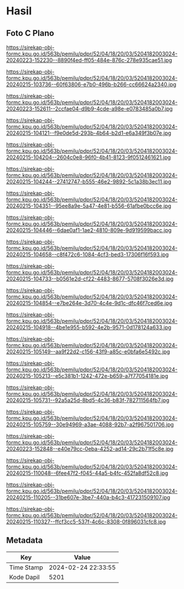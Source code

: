 # Hasil

## Foto C Plano

https://sirekap-obj-formc.kpu.go.id/563b/pemilu/pdpr/52/04/18/20/03/5204182003024-20240223-152230--8890f4ed-ff05-484e-876c-278e935cae51.jpg

https://sirekap-obj-formc.kpu.go.id/563b/pemilu/pdpr/52/04/18/20/03/5204182003024-20240215-103736--60f63806-e7b0-496b-b266-cc66624a2340.jpg

https://sirekap-obj-formc.kpu.go.id/563b/pemilu/pdpr/52/04/18/20/03/5204182003024-20240223-152611--2ccfae04-d9b9-4cde-a98e-e0783485a0b7.jpg

https://sirekap-obj-formc.kpu.go.id/563b/pemilu/pdpr/52/04/18/20/03/5204182003024-20240215-104121--f9e0de5d-293b-4b64-b2d1-e6a349f3b07e.jpg

https://sirekap-obj-formc.kpu.go.id/563b/pemilu/pdpr/52/04/18/20/03/5204182003024-20240215-104204--2604c0e8-96f0-4b41-8123-9f0512461621.jpg

https://sirekap-obj-formc.kpu.go.id/563b/pemilu/pdpr/52/04/18/20/03/5204182003024-20240215-104244--27412747-b555-46e2-9892-5c1a38b3ec11.jpg

https://sirekap-obj-formc.kpu.go.id/563b/pemilu/pdpr/52/04/18/20/03/5204182003024-20240215-104351--95ee8a9e-5a47-4e81-b556-61afbe0bcc6e.jpg

https://sirekap-obj-formc.kpu.go.id/563b/pemilu/pdpr/52/04/18/20/03/5204182003024-20240215-104446--6dae0af1-1ae2-4810-809e-9d919599bacc.jpg

https://sirekap-obj-formc.kpu.go.id/563b/pemilu/pdpr/52/04/18/20/03/5204182003024-20240215-104658--c8f472c6-1084-4cf3-bed3-17306f16f593.jpg

https://sirekap-obj-formc.kpu.go.id/563b/pemilu/pdpr/52/04/18/20/03/5204182003024-20240215-104733--b0561e2d-cf22-4483-8677-5708f3026e3d.jpg

https://sirekap-obj-formc.kpu.go.id/563b/pemilu/pdpr/52/04/18/20/03/5204182003024-20240215-104854--e7be264e-3d70-4c4e-9d1c-dfc46f7ced6e.jpg

https://sirekap-obj-formc.kpu.go.id/563b/pemilu/pdpr/52/04/18/20/03/5204182003024-20240215-104918--4be1e955-b592-4e2b-9571-0d178124a633.jpg

https://sirekap-obj-formc.kpu.go.id/563b/pemilu/pdpr/52/04/18/20/03/5204182003024-20240215-105149--aa9f22d2-c156-43f9-a85c-e0bfa6e5492c.jpg

https://sirekap-obj-formc.kpu.go.id/563b/pemilu/pdpr/52/04/18/20/03/5204182003024-20240215-105213--e5c381b1-1242-472e-b659-a7f77054181e.jpg

https://sirekap-obj-formc.kpu.go.id/563b/pemilu/pdpr/52/04/18/20/03/5204182003024-20240215-105731--92a5a25d-8bd5-4c36-b83f-782711564fb7.jpg

https://sirekap-obj-formc.kpu.go.id/563b/pemilu/pdpr/52/04/18/20/03/5204182003024-20240215-105759--30e94969-a3ae-4088-92b7-a2f967501706.jpg

https://sirekap-obj-formc.kpu.go.id/563b/pemilu/pdpr/52/04/18/20/03/5204182003024-20240223-152848--e40e79cc-0eba-4252-ad14-29c2b71f5c8e.jpg

https://sirekap-obj-formc.kpu.go.id/563b/pemilu/pdpr/52/04/18/20/03/5204182003024-20240215-110048--6fee47f2-f045-44a5-b4fc-452fa8df52c8.jpg

https://sirekap-obj-formc.kpu.go.id/563b/pemilu/pdpr/52/04/18/20/03/5204182003024-20240215-110205--31be607e-3be7-440a-b4c3-417231509107.jpg

https://sirekap-obj-formc.kpu.go.id/563b/pemilu/pdpr/52/04/18/20/03/5204182003024-20240215-110327--ffcf3cc5-537f-4c6c-8308-0f896031cfc8.jpg


## Metadata

| Key        | Value               |
| ---------- | ------------------- |
| Time Stamp | 2024-02-24 22:33:55 |
| Kode Dapil | 5201                |



